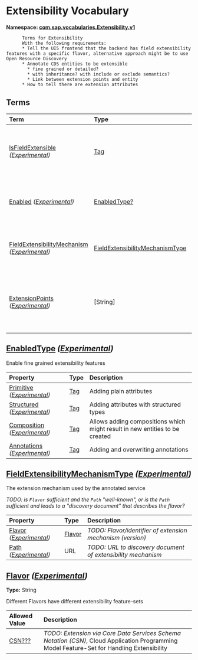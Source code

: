 # Extensibility Vocabulary
**Namespace: [com.sap.vocabularies.Extensibility.v1](Extensibility.xml)**


          Terms for Extensibility
          With the following requirements:
          * Tell the UI5 frontend that the backend has field extensibility features with a specific flavor, alternative approach might be to use Open Resource Discovery 
          * Annotate CDS entities to be extensible
            * fine grained or detailed?
            * with inheritance? with include or exclude semantics?
            * Link between extension points and entity
          * How to tell there are extension attributes
        


## Terms

Term|Type|Description
:---|:---|:----------
[IsFieldExtensible](./Extensibility.xml#L48:~:text=<Term%20Name="-,IsFieldExtensible,-") *([Experimental](Common.md#Experimental))*|[Tag](https://github.com/oasis-tcs/odata-vocabularies/blob/main/vocabularies/Org.OData.Core.V1.md#Tag)|<a name="IsFieldExtensible"></a>The annotated entity type allows adding extension fields
[Enabled](./Extensibility.xml#L53:~:text=<Term%20Name="-,Enabled,-") *([Experimental](Common.md#Experimental))*|[EnabledType?](#EnabledType)|<a name="Enabled"></a>The annotated entity type allows extension to the entity
[FieldExtensibilityMechanism](./Extensibility.xml#L81:~:text=<Term%20Name="-,FieldExtensibilityMechanism,-") *([Experimental](Common.md#Experimental))*|[FieldExtensibilityMechanismType](#FieldExtensibilityMechanismType)|<a name="FieldExtensibilityMechanism"></a>The extension mechanism used by the annotated service
[ExtensionPoints](./Extensibility.xml#L116:~:text=<Term%20Name="-,ExtensionPoints,-") *([Experimental](Common.md#Experimental))*|\[String\]|<a name="ExtensionPoints"></a>The annotated entity type is extensible at these extension points.

## <a name="EnabledType"></a>[EnabledType](./Extensibility.xml#L58:~:text=<ComplexType%20Name="-,EnabledType,-") *([Experimental](Common.md#Experimental))*
Enable fine grained extensibility features

Property|Type|Description
:-------|:---|:----------
[Primitive](./Extensibility.xml#L62:~:text=<ComplexType%20Name="-,EnabledType,-") *([Experimental](Common.md#Experimental))*|[Tag](https://github.com/oasis-tcs/odata-vocabularies/blob/main/vocabularies/Org.OData.Core.V1.md#Tag)|Adding plain attributes
[Structured](./Extensibility.xml#L66:~:text=<ComplexType%20Name="-,EnabledType,-") *([Experimental](Common.md#Experimental))*|[Tag](https://github.com/oasis-tcs/odata-vocabularies/blob/main/vocabularies/Org.OData.Core.V1.md#Tag)|Adding attributes with structured types
[Composition](./Extensibility.xml#L70:~:text=<ComplexType%20Name="-,EnabledType,-") *([Experimental](Common.md#Experimental))*|[Tag](https://github.com/oasis-tcs/odata-vocabularies/blob/main/vocabularies/Org.OData.Core.V1.md#Tag)|Allows adding compositions which might result in new entities to be created
[Annotations](./Extensibility.xml#L74:~:text=<ComplexType%20Name="-,EnabledType,-") *([Experimental](Common.md#Experimental))*|[Tag](https://github.com/oasis-tcs/odata-vocabularies/blob/main/vocabularies/Org.OData.Core.V1.md#Tag)|Adding and overwriting annotations

## <a name="FieldExtensibilityMechanismType"></a>[FieldExtensibilityMechanismType](./Extensibility.xml#L86:~:text=<ComplexType%20Name="-,FieldExtensibilityMechanismType,-") *([Experimental](Common.md#Experimental))*
The extension mechanism used by the annotated service

_TODO: is `Flavor` sufficient and the `Path` "well-known", or is the `Path` sufficient and leads to a "discovery document" that describes the flavor?_

Property|Type|Description
:-------|:---|:----------
[Flavor](./Extensibility.xml#L92:~:text=<ComplexType%20Name="-,FieldExtensibilityMechanismType,-") *([Experimental](Common.md#Experimental))*|[Flavor](#Flavor)|_TODO: Flavor/identifier of extension mechanism (version)_
[Path](./Extensibility.xml#L96:~:text=<ComplexType%20Name="-,FieldExtensibilityMechanismType,-") *([Experimental](Common.md#Experimental))*|URL|_TODO: URL to discovery document of extensibility mechanism_

## <a name="Flavor"></a>[Flavor](./Extensibility.xml#L103:~:text=<TypeDefinition%20Name="-,Flavor,-") *([Experimental](Common.md#Experimental))*
**Type:** String

Different Flavors have different extensibility feature-sets

Allowed Value|Description
:------------|:----------
[CSN???](./Extensibility.xml#L108:~:text=<TypeDefinition%20Name="-,Flavor,-")|_TODO: Extension via Core Data Services Schema Notation (CSN)_, Cloud Application Programming Model Feature-Set for Handling Extensibility

